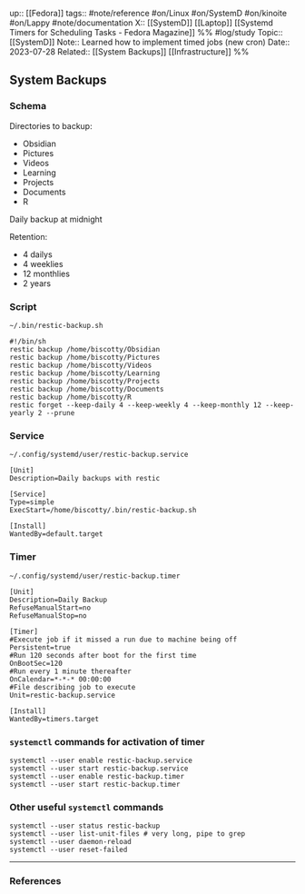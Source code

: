 up:: [[Fedora]]
tags:: #note/reference #on/Linux #on/SystemD #on/kinoite #on/Lappy #note/documentation
X:: [[SystemD]]  [[Laptop]]  [[Systemd Timers for Scheduling Tasks - Fedora Magazine]]
%%
#log/study
Topic:: [[SystemD]]
Note:: Learned how to implement timed jobs (new cron)
Date:: 2023-07-28
Related::  [[System Backups]] [[Infrastructure]]
%%
## System Backups

### Schema

Directories to backup:
- Obsidian
- Pictures
- Videos
- Learning
- Projects
- Documents
- R

Daily backup at midnight

Retention:
- 4 dailys
- 4 weeklies
- 12 monthlies
- 2 years

### Script

`~/.bin/restic-backup.sh`

```
#!/bin/sh
restic backup /home/biscotty/Obsidian
restic backup /home/biscotty/Pictures
restic backup /home/biscotty/Videos
restic backup /home/biscotty/Learning
restic backup /home/biscotty/Projects
restic backup /home/biscotty/Documents
restic backup /home/biscotty/R
restic forget --keep-daily 4 --keep-weekly 4 --keep-monthly 12 --keep-yearly 2 --prune
```

### Service

`~/.config/systemd/user/restic-backup.service`

```
[Unit]
Description=Daily backups with restic

[Service]
Type=simple
ExecStart=/home/biscotty/.bin/restic-backup.sh

[Install]
WantedBy=default.target
```

### Timer

`~/.config/systemd/user/restic-backup.timer`

```
[Unit]
Description=Daily Backup
RefuseManualStart=no
RefuseManualStop=no

[Timer]
#Execute job if it missed a run due to machine being off
Persistent=true
#Run 120 seconds after boot for the first time
OnBootSec=120
#Run every 1 minute thereafter
OnCalendar=*-*-* 00:00:00
#File describing job to execute
Unit=restic-backup.service

[Install]
WantedBy=timers.target
```


### `systemctl` commands for activation of timer

```
systemctl --user enable restic-backup.service
systemctl --user start restic-backup.service
systemctl --user enable restic-backup.timer
systemctl --user start restic-backup.timer
```

### Other useful `systemctl` commands

```
systemctl --user status restic-backup
systemctl --user list-unit-files # very long, pipe to grep
systemctl --user daemon-reload
systemctl --user reset-failed
```

---

### References